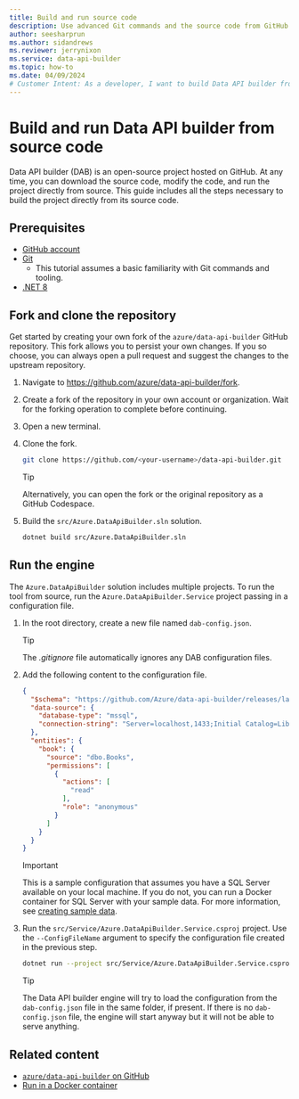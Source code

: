 ```yaml
---
title: Build and run source code
description: Use advanced Git commands and the source code from GitHub to manually build and run Data API builder.
author: seesharprun
ms.author: sidandrews
ms.reviewer: jerrynixon
ms.service: data-api-builder
ms.topic: how-to
ms.date: 04/09/2024
# Customer Intent: As a developer, I want to build Data API builder from source code, so that I can make changes and contribute back to the project.
---
```


# Build and run Data API builder from source code

Data API builder (DAB) is an open-source project hosted on GitHub. At any time, you can download the source code, modify the code, and run the project directly from source. This guide includes all the steps necessary to build the project directly from its source code.

## Prerequisites

- [GitHub account](https://docs.github.com/get-started/start-your-journey/creating-an-account-on-github)
- [Git](https://git-scm.com/downloads)
  - This tutorial assumes a basic familiarity with Git commands and tooling.
- [.NET 8](https://dotnet.microsoft.com/download/dotnet/8.0)

## Fork and clone the repository

Get started by creating your own fork of the `azure/data-api-builder` GitHub repository. This fork allows you to persist your own changes. If you so choose, you can always open a pull request and suggest the changes to the upstream repository.

1. Navigate to <https://github.com/azure/data-api-builder/fork>.

1. Create a fork of the repository in your own account or organization. Wait for the forking operation to complete before continuing.

1. Open a new terminal.

1. Clone the fork.

    ```bash
    git clone https://github.com/<your-username>/data-api-builder.git
    ```

    > [!TIP]
    > Alternatively, you can open the fork or the original repository as a GitHub Codespace.

1. Build the `src/Azure.DataApiBuilder.sln` solution.

    ```bash
    dotnet build src/Azure.DataApiBuilder.sln
    ```

## Run the engine

The `Azure.DataApiBuilder` solution includes multiple projects. To run the tool from source, run the `Azure.DataApiBuilder.Service` project passing in a configuration file.

1. In the root directory, create a new file named `dab-config.json`.

    > [!TIP]
    > The *.gitignore* file automatically ignores any DAB configuration files.

1. Add the following content to the configuration file.

    ```json
    {
      "$schema": "https://github.com/Azure/data-api-builder/releases/latest/download/dab.draft.schema.json",
      "data-source": {
        "database-type": "mssql",
        "connection-string": "Server=localhost,1433;Initial Catalog=Library;User Id=sa;Password=P@ssw.rd;TrustServerCertificate=true;"
      },
      "entities": {
        "book": {
          "source": "dbo.Books",
          "permissions": [
            {
              "actions": [
                "read"
              ],
              "role": "anonymous"
            }
          ]
        }
      }
    }
    ```

    > [!IMPORTANT]
    > This is a sample configuration that assumes you have a SQL Server available on your local machine. If you do not, you can run a Docker container for SQL Server with your sample data. For more information, see [creating sample data](how-to-run-container.md#create-sample-data).

1. Run the `src/Service/Azure.DataApiBuilder.Service.csproj` project. Use the `--ConfigFileName` argument to specify the configuration file created in the previous step.

    ```bash
    dotnet run --project src/Service/Azure.DataApiBuilder.Service.csproj --ConfigFileName ../../dab-config.json 
    ```

    > [!TIP]
    > The Data API builder engine will try to load the configuration from the `dab-config.json` file in the same folder, if present. If there is no `dab-config.json` file, the engine will start anyway but it will not be able to serve anything.

## Related content

- [`azure/data-api-builder` on GitHub](https://github.com/azure/data-api-builder)
- [Run in a Docker container](how-to-run-container.md)
